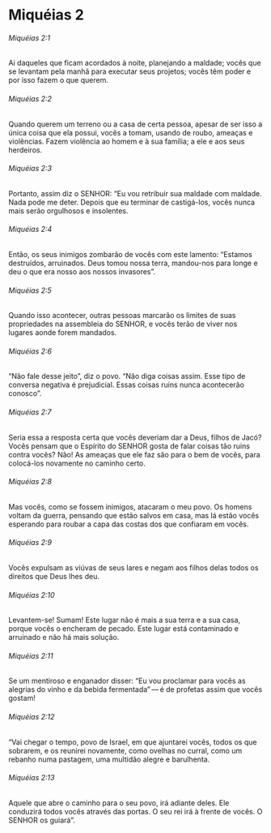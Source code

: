 # Miquéias 2

###### Miquéias 2:1

Ai daqueles que ficam acordados à noite, planejando a maldade; vocês que se levantam pela manhã para executar seus projetos; vocês têm poder e por isso fazem o que querem.

###### Miquéias 2:2

Quando querem um terreno ou a casa de certa pessoa, apesar de ser isso a única coisa que ela possui, vocês a tomam, usando de roubo, ameaças e violências. Fazem violência ao homem e à sua família; a ele e aos seus herdeiros.

###### Miquéias 2:3

Portanto, assim diz o SENHOR: “Eu vou retribuir sua maldade com maldade. Nada pode me deter. Depois que eu terminar de castigá-los, vocês nunca mais serão orgulhosos e insolentes.

###### Miquéias 2:4

Então, os seus inimigos zombarão de vocês com este lamento: “Estamos destruídos, arruinados. Deus tomou nossa terra, mandou-nos para longe e deu o que era nosso aos nossos invasores”.

###### Miquéias 2:5

Quando isso acontecer, outras pessoas marcarão os limites de suas propriedades na assembleia do SENHOR, e vocês terão de viver nos lugares aonde forem mandados.

###### Miquéias 2:6

“Não fale desse jeito”, diz o povo. “Não diga coisas assim. Esse tipo de conversa negativa é prejudicial. Essas coisas ruins nunca acontecerão conosco”.

###### Miquéias 2:7

Seria essa a resposta certa que vocês deveriam dar a Deus, filhos de Jacó? Vocês pensam que o Espírito do SENHOR gosta de falar coisas tão ruins contra vocês? Não! As ameaças que ele faz são para o bem de vocês, para colocá-los novamente no caminho certo.

###### Miquéias 2:8

Mas vocês, como se fossem inimigos, atacaram o meu povo. Os homens voltam da guerra, pensando que estão salvos em casa, mas lá estão vocês esperando para roubar a capa das costas dos que confiaram em vocês.

###### Miquéias 2:9

Vocês expulsam as viúvas de seus lares e negam aos filhos delas todos os direitos que Deus lhes deu.

###### Miquéias 2:10

Levantem-se! Sumam! Este lugar não é mais a sua terra e a sua casa, porque vocês o encheram de pecado. Este lugar está contaminado e arruinado e não há mais solução.

###### Miquéias 2:11

Se um mentiroso e enganador disser: “Eu vou proclamar para vocês as alegrias do vinho e da bebida fermentada” — é de profetas assim que vocês gostam!

###### Miquéias 2:12

“Vai chegar o tempo, povo de Israel, em que ajuntarei vocês, todos os que sobrarem, e os reunirei novamente, como ovelhas no curral, como um rebanho numa pastagem, uma multidão alegre e barulhenta.

###### Miquéias 2:13

Aquele que abre o caminho para o seu povo, irá adiante deles. Ele conduzirá todos vocês através das portas. O seu rei irá à frente de vocês. O SENHOR os guiará”.

